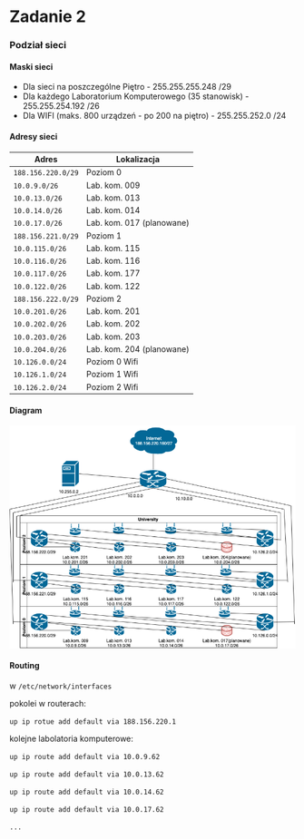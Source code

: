 # Zadanie 2
### Podział sieci
#### Maski sieci
* Dla sieci na poszczególne Piętro - 255.255.255.248 /29
* Dla każdego Laboratorium Komputerowego (35 stanowisk) - 255.255.254.192 /26
* Dla WIFI (maks. 800 urządzeń - po 200 na piętro) - 255.255.252.0 /24
#### Adresy sieci
| Adres | Lokalizacja |
|------------------|---------------------
| ``` 188.156.220.0/29 ``` | Poziom 0 |
| ``` 10.0.9.0/26 ``` | Lab. kom. 009 |
| ``` 10.0.13.0/26 ``` | Lab. kom. 013 |
| ``` 10.0.14.0/26 ``` | Lab. kom. 014 |
| ``` 10.0.17.0/26 ``` | Lab. kom. 017 (planowane) |
| ``` 188.156.221.0/29 ``` | Poziom 1 |
| ``` 10.0.115.0/26 ``` | Lab. kom. 115 |
| ``` 10.0.116.0/26 ``` | Lab. kom. 116 |
| ``` 10.0.117.0/26 ``` | Lab. kom. 177 |
| ``` 10.0.122.0/26 ``` | Lab. kom. 122 |
| ``` 188.156.222.0/29 ``` | Poziom 2 |
| ``` 10.0.201.0/26 ``` | Lab. kom. 201 |
| ``` 10.0.202.0/26 ``` | Lab. kom. 202 |
| ``` 10.0.203.0/26 ``` | Lab. kom. 203 |
| ``` 10.0.204.0/26 ``` | Lab. kom. 204 (planowane) |
| ``` 10.126.0.0/24 ``` | Poziom 0 Wifi |
| ``` 10.126.1.0/24 ``` | Poziom 1 Wifi |
| ``` 10.126.2.0/24 ``` | Poziom 2 Wifi |

#### Diagram
![dia](dia.png)

#### Routing
w ```/etc/network/interfaces```

pokolei w routerach:

```up ip rotue add default via 188.156.220.1```

kolejne labolatoria komputerowe:

```up ip route add default via 10.0.9.62```

```up ip route add default via 10.0.13.62```

```up ip route add default via 10.0.14.62```

```up ip route add default via 10.0.17.62```

```...```
